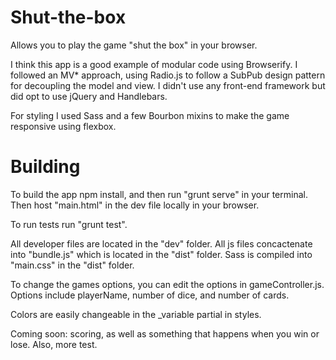 # Shut-the-box

Allows you to play the game "shut the box" in your browser.

I think this app is a good example of modular code using Browserify. I followed an MV* approach, using Radio.js to follow a SubPub design pattern for decoupling the model and view. I didn't use any front-end framework but did opt to use jQuery and Handlebars.

For styling I used Sass and a few Bourbon mixins to make the game responsive using flexbox.

# Building 

To build the app npm install, and then run "grunt serve" in your terminal. Then host "main.html" in the dev file locally in your browser.

To run tests run "grunt test".

All developer files are located in the "dev" folder. All js files concactenate into "bundle.js" which is located in the "dist" folder. Sass is compiled into "main.css" in the "dist" folder.

To change the games options, you can edit the options in gameController.js. Options include playerName, number of dice, and number of cards.

Colors are easily changeable in the _variable partial in styles.

Coming soon: scoring, as well as something that happens when you win or lose. Also, more test.